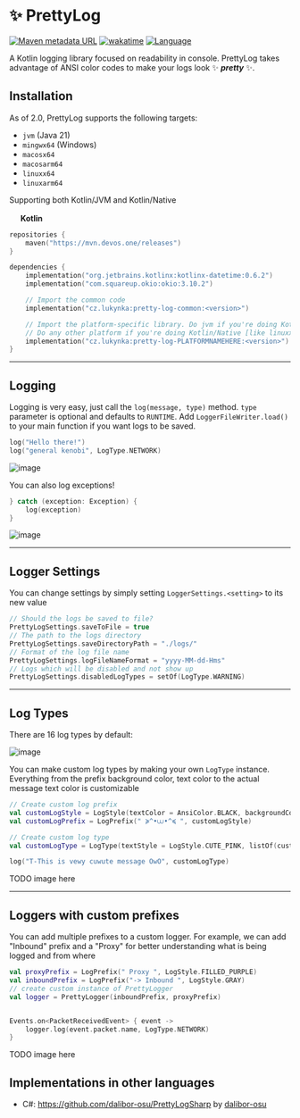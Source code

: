 
# ✨ PrettyLog 
[![Maven metadata URL](https://img.shields.io/maven-metadata/v?metadataUrl=https%3A%2F%2Fmvn.devos.one%2Freleases%2Fio%2Fgithub%2Fdockyardmc%2Fdockyard%2Fmaven-metadata.xml&style=for-the-badge&logo=maven&logoColor=%23FFFFFF&label=Latest%20Version&color=%23afff87)](https://mvn.devos.one/#/releases/io/github/dockyardmc/dockyard)
[![wakatime](https://wakatime.com/badge/github/LukynkaCZE/PrettyLog.svg?style=for-the-badge)](https://wakatime.com/badge/github/LukynkaCZE/PrettyLog)
[![Language](https://img.shields.io/badge/Language-Kotlin-Kotlin?style=for-the-badge&color=%23ff6969)](https://kotlinlang.org/)


A Kotlin logging library focused on readability in console.
PrettyLog takes advantage of ANSI color codes to make your logs look ✨ ***pretty*** ✨.

## Installation

As of 2.0, PrettyLog supports the following targets:

- `jvm` (Java 21)
- `mingwx64` (Windows)
- `macosx64`
- `macosarm64`
- `linuxx64`
- `linuxarm64`

Supporting both Kotlin/JVM and Kotlin/Native

<img src="https://cdn.worldvectorlogo.com/logos/kotlin-2.svg" width="16px"></img>
**Kotlin**
```kotlin
repositories {
    maven("https://mvn.devos.one/releases")
}

dependencies {
    implementation("org.jetbrains.kotlinx:kotlinx-datetime:0.6.2")
    implementation("com.squareup.okio:okio:3.10.2")

    // Import the common code
    implementation("cz.lukynka:pretty-log-common:<version>")

    // Import the platform-specific library. Do jvm if you're doing Kotlin/JVM / Java, 
    // Do any other platform if you're doing Kotlin/Native [like linuxx64 or mingwx64]
    implementation("cz.lukynka:pretty-log-PLATFORMNAMEHERE:<version>")
}
```

---

## Logging
Logging is very easy, just call the `log(message, type)` method. `type` parameter is optional and defaults to `RUNTIME`. Add `LoggerFileWriter.load()` to your main function if you want logs to be saved.
```kotlin
log("Hello there!")
log("general kenobi", LogType.NETWORK)
```
![image](https://github.com/LukynkaCZE/PrettyLog/assets/48604271/4052e4f2-6b69-4e95-a2ee-ba130615d82f)


You can also log exceptions!
```kotlin
} catch (exception: Exception) {
    log(exception)
}
```
![image](https://github.com/LukynkaCZE/PrettyLog/assets/48604271/a5268ff2-7736-43df-bfb0-2a82bfc6ecc3)

---

## Logger Settings
You can change settings by simply setting `LoggerSettings.<setting>` to its new value

```kotlin
// Should the logs be saved to file?
PrettyLogSettings.saveToFile = true
// The path to the logs directory
PrettyLogSettings.saveDirectoryPath = "./logs/"
// Format of the log file name
PrettyLogSettings.logFileNameFormat = "yyyy-MM-dd-Hms"
// Logs which will be disabled and not show up
PrettyLogSettings.disabledLogTypes = setOf(LogType.WARNING)
```
---
## Log Types
There are 16 log types by default:

![image](https://github.com/LukynkaCZE/PrettyLog/assets/48604271/ee41b3a2-b2af-4ba8-a5d5-cfb7410b1065)

You can make custom log types by making your own `LogType` instance. Everything from the prefix background color, text color to the actual message text color is customizable

```kotlin
// Create custom log prefix
val customLogStyle = LogStyle(textColor = AnsiColor.BLACK, backgroundColor = AnsiColor.CUTE_PINK_BACKGROUND)
val customLogPrefix = LogPrefix(" ≽^•⩊•^≼ ", customLogStyle)

// Create custom log type
val customLogType = LogType(textStyle = LogStyle.CUTE_PINK, listOf(customLogPrefix))

log("T-This is vewy cuwute message OwO", customLogType)
```

TODO image here

---
## Loggers with custom prefixes

You can add multiple prefixes to a custom logger. For example, we can add "Inbound" prefix and a "Proxy" for better understanding what is being logged and from where
```kotlin
val proxyPrefix = LogPrefix(" Proxy ", LogStyle.FILLED_PURPLE)
val inboundPrefix = LogPrefix("-> Inbound ", LogStyle.GRAY)
// create custom instance of PrettyLogger
val logger = PrettyLogger(inboundPrefix, proxyPrefix)


Events.on<PacketReceivedEvent> { event ->
    logger.log(event.packet.name, LogType.NETWORK)
}
```

TODO image here

## Implementations in other languages

- C#: https://github.com/dalibor-osu/PrettyLogSharp by [dalibor-osu](https://github.com/dalibor-osu)
